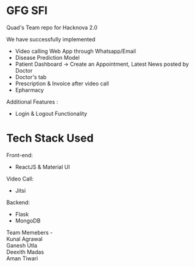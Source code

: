 # GFG SFI

Quad's Team repo for Hacknova 2.0

We have successfully implemented

- Video calling Web App through Whatsapp/Email
- Disease Prediction Model
- Patient Dashboard -> Create an Appointment, Latest News posted by Doctor
- Doctor's tab
- Prescription & Invoice after video call
- Epharmacy

Additional Features :

- Login & Logout Functionality

# Tech Stack Used

Front-end:

- ReactJS & Material UI

Video Call:

- Jitsi

Backend:

- Flask
- MongoDB

Team Memebers - <br />
Kunal Agrawal <br />
Ganesh Utla <br />
Deexith Madas <br />
Aman Tiwari
